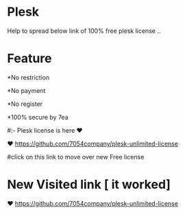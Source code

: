 # Plesk 

Help to spread below link of 100% free plesk license ..
# Feature
*No restriction

*No payment

*No register

*100% secure by 7ea

#:- Plesk license is here  ♥

♥ https://github.com/7054company/plesk-unlimited-license

#click on this link to move over new Free license

# New Visited link [ it worked]
 ♥ https://github.com/7054company/plesk-unlimited-license
